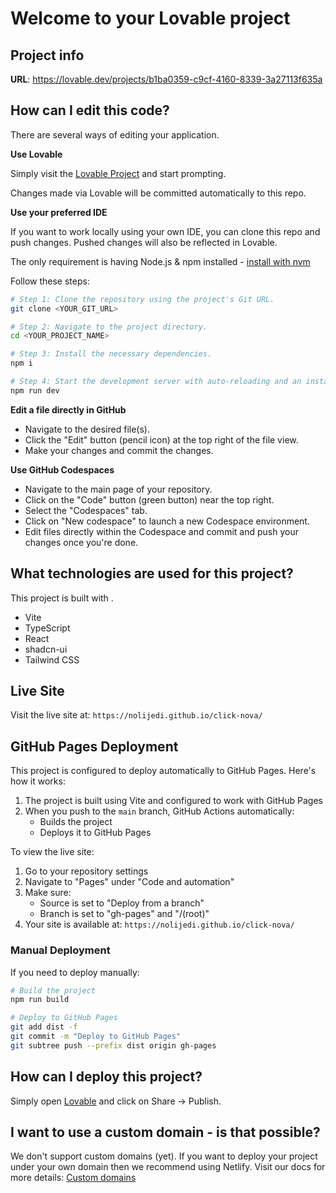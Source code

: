 # Welcome to your Lovable project

## Project info

**URL**: https://lovable.dev/projects/b1ba0359-c9cf-4160-8339-3a27113f635a

## How can I edit this code?

There are several ways of editing your application.

**Use Lovable**

Simply visit the [Lovable Project](https://lovable.dev/projects/b1ba0359-c9cf-4160-8339-3a27113f635a) and start prompting.

Changes made via Lovable will be committed automatically to this repo.

**Use your preferred IDE**

If you want to work locally using your own IDE, you can clone this repo and push changes. Pushed changes will also be reflected in Lovable.

The only requirement is having Node.js & npm installed - [install with nvm](https://github.com/nvm-sh/nvm#installing-and-updating)

Follow these steps:

```sh
# Step 1: Clone the repository using the project's Git URL.
git clone <YOUR_GIT_URL>

# Step 2: Navigate to the project directory.
cd <YOUR_PROJECT_NAME>

# Step 3: Install the necessary dependencies.
npm i

# Step 4: Start the development server with auto-reloading and an instant preview.
npm run dev
```

**Edit a file directly in GitHub**

- Navigate to the desired file(s).
- Click the "Edit" button (pencil icon) at the top right of the file view.
- Make your changes and commit the changes.

**Use GitHub Codespaces**

- Navigate to the main page of your repository.
- Click on the "Code" button (green button) near the top right.
- Select the "Codespaces" tab.
- Click on "New codespace" to launch a new Codespace environment.
- Edit files directly within the Codespace and commit and push your changes once you're done.

## What technologies are used for this project?

This project is built with .

- Vite
- TypeScript
- React
- shadcn-ui
- Tailwind CSS

## Live Site

Visit the live site at: `https://nolijedi.github.io/click-nova/`

## GitHub Pages Deployment

This project is configured to deploy automatically to GitHub Pages. Here's how it works:

1. The project is built using Vite and configured to work with GitHub Pages
2. When you push to the `main` branch, GitHub Actions automatically:
   - Builds the project
   - Deploys it to GitHub Pages

To view the live site:

1. Go to your repository settings
2. Navigate to "Pages" under "Code and automation"
3. Make sure:
   - Source is set to "Deploy from a branch"
   - Branch is set to "gh-pages" and "/(root)"
4. Your site is available at:
   `https://nolijedi.github.io/click-nova/`

### Manual Deployment

If you need to deploy manually:

```sh
# Build the project
npm run build

# Deploy to GitHub Pages
git add dist -f
git commit -m "Deploy to GitHub Pages"
git subtree push --prefix dist origin gh-pages
```

## How can I deploy this project?

Simply open [Lovable](https://lovable.dev/projects/b1ba0359-c9cf-4160-8339-3a27113f635a) and click on Share -> Publish.

## I want to use a custom domain - is that possible?

We don't support custom domains (yet). If you want to deploy your project under your own domain then we recommend using Netlify. Visit our docs for more details: [Custom domains](https://docs.lovable.dev/tips-tricks/custom-domain/)
